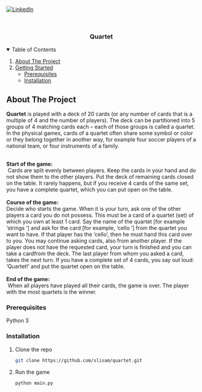 [![LinkedIn][linkedin-shield]][linkedin-url]



<!-- PROJECT LOGO -->
<br />


  <h3 align="center">Quartet</h3>




<!-- TABLE OF CONTENTS -->
<details open="open">
  <summary>Table of Contents</summary>
  <ol>
    <li>
      <a href="#about-the-project">About The Project</a>
    </li>
    <li>
      <a href="#getting-started">Getting Started</a>
      <ul>
        <li><a href="#prerequisites">Prerequisites</a></li>
        <li><a href="#installation">Installation</a></li>
      </ul>
  </ol>
</details>



<!-- ABOUT THE PROJECT -->
## About The Project

<b>Quartet</b> is played with a deck of 20 cards (or any number of cards that is a multiple of 4 and
the number of players). The deck can be partitioned into 5 groups of 4 matching cards each
– each of those groups is called a quartet. In the physical games, cards of a quartet often
share some symbol or color or they belong together in another way, for example four soccer
players of a national team, or four instruments of a family.<br /><br />

  
<b> Start of the game:</b><br />
  ​ Cards are split evenly between players. Keep the cards in your hand and
do not show them to the other players. Put the deck of remaining cards closed on the table.
It rarely happens, but if you receive 4 cards of the same set, you have a complete quartet,
which you can put open on the table.<br /><br />
<b>Course of the game: </b><br />
  ​Decide who starts the game. When it is your turn, ask one of the other
players a card you do not possess. This must be a card of a quartet (set) of which you own
at least 1 card. Say the name of the quartet [for example ‘strings ‘] and ask for the card [for
example, ‘cello ‘] from the quartet you want to have. If that player has the ‘cello’, then he
must hand this card over to you. You may continue asking cards, also from another player. If
the player does not have the requested card, your turn is finished and you can take a cardfrom the deck. The last player from whom you asked a card, takes the next turn. If you have
a complete set of 4 cards, you say out loud: ‘Quartet!’ and put the quartet open on the table.<br /><br />
<b>End of the game:</b><br />
  ​ When all players have played all their cards, the game is over. The player
with the most quartets is the winner.

<!-- GETTING STARTED -->

### Prerequisites

Python 3

### Installation

1. Clone the repo
   ```sh
   git clone https://github.com/slisam/quartet.git
   ```
3. Run the game
   ```sh
   python main.py
   ```



<!-- MARKDOWN LINKS & IMAGES -->

[linkedin-shield]: https://img.shields.io/badge/-LinkedIn-black.svg?style=for-the-badge&logo=linkedin&colorB=555
[linkedin-url]: https://www.linkedin.com/in/sami-s-94614414b/

